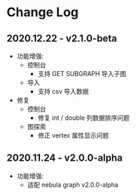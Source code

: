 # Change Log

## 2020.12.22 - v2.1.0-beta
- 功能增强:
  - 控制台
    - 支持 GET SUBGRAPH 导入子图
  - 导入
    - 支持 csv 导入数据
- 修复
  - 控制台
    - 修复 int / double 列数据排序问题
  - 图探索 
    - 修正 vertex 属性显示问题

## 2020.11.24 - v2.0.0-alpha
- 功能增强:
  - 适配 nebula graph v2.0.0-alpha
